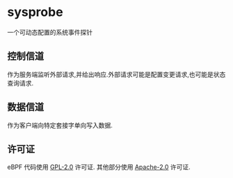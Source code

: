 # sysprobe

一个可动态配置的系统事件探针

## 控制信道

作为服务端监听外部请求,并给出响应.外部请求可能是配置变更请求,也可能是状态查询请求.

## 数据信道

作为客户端向特定套接字单向写入数据.

## 许可证

eBPF 代码使用 [GPL-2.0](https://spdx.org/licenses/GPL-2.0-only.html) 许可证.
其他部分使用 [Apache-2.0](https://spdx.org/licenses/Apache-2.0.html) 许可证.
